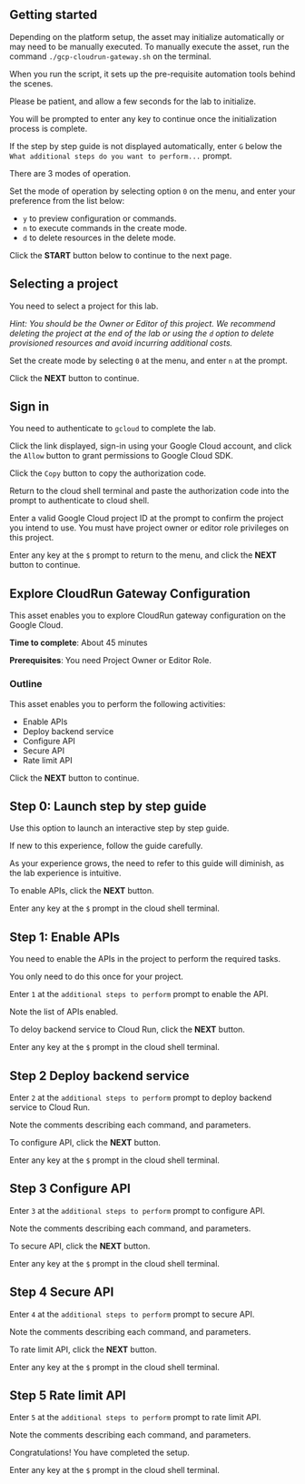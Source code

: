 ## Getting started

Depending on the platform setup, the asset may initialize automatically or may need to be manually executed. To manually execute the asset, run the command `./gcp-cloudrun-gateway.sh` on the terminal.

When you run the script, it sets up the pre-requisite automation tools behind the scenes. 

Please be patient, and allow a few seconds for the lab to initialize. 

You will be prompted to enter any key to continue once the initialization process is complete.

If the step by step guide is not displayed automatically, enter `G` below the `What additional steps do you want to perform...` prompt.

There are 3 modes of operation. 

Set the mode of operation by selecting option `0` on the menu, and enter your preference from the list below:

- `y` to preview configuration or commands.
- `n` to execute commands in the create mode.
- `d` to delete resources in the delete mode.

Click the **START** button below to continue to the next page.

## Selecting a project

You need to select a project for this lab.

*Hint: You should be the Owner or Editor of this project. We recommend deleting the project at the end of the lab or using the `d` option to delete provisioned resources and avoid incurring additional costs.*

Set the create mode by selecting `0` at the menu, and enter `n` at the prompt.

Click the **NEXT** button to continue.

## Sign in

You need to authenticate to `gcloud` to complete the lab.

Click the link displayed, sign-in using your Google Cloud account, and click the `Allow` button to grant permissions to Google Cloud SDK. 

Click the `Copy` button to copy the authorization code. 

Return to the cloud shell terminal and paste the authorization code into the prompt to authenticate to cloud shell.

Enter a valid Google Cloud project ID at the prompt to confirm the project you intend to use. You must have project owner or editor role privileges on this project.

Enter any key at the `$` prompt to return to the menu, and click the **NEXT** button to continue.

## Explore CloudRun Gateway Configuration

This asset enables you to explore CloudRun gateway configuration on the Google Cloud. 

**Time to complete**: About 45 minutes

**Prerequisites**: You need Project Owner or Editor Role.

### Outline

This asset enables you to perform the following activities:

- Enable APIs
- Deploy backend service
- Configure API
- Secure API
- Rate limit API

Click the **NEXT** button to continue.

## Step 0: Launch step by step guide

Use this option to launch an interactive step by step guide. 

If new to this experience, follow the guide carefully. 

As your experience grows, the need to refer to this guide will diminish, as the lab experience is intuitive.

To enable APIs, click the **NEXT** button.

Enter any key at the `$` prompt in the cloud shell terminal.

## Step 1: Enable APIs

You need to enable the APIs in the project to perform the required tasks. 

You only need to do this once for your project. 

Enter `1` at the `additional steps to perform` prompt to enable the API.  

Note the list of APIs enabled.

To deloy backend service to Cloud Run, click the **NEXT** button.

Enter any key at the `$` prompt in the cloud shell terminal.

## Step 2 Deploy backend service

Enter `2` at the `additional steps to perform` prompt to deploy backend service to Cloud Run. 

Note the comments describing each command, and parameters.

To configure API, click the **NEXT** button.

Enter any key at the `$` prompt in the cloud shell terminal.

## Step 3 Configure API

Enter `3` at the `additional steps to perform` prompt to configure API. 

Note the comments describing each command, and parameters.

To secure API, click the **NEXT** button.

Enter any key at the `$` prompt in the cloud shell terminal.

## Step 4 Secure API

Enter `4` at the `additional steps to perform` prompt to secure API. 

Note the comments describing each command, and parameters.

To rate limit API, click the **NEXT** button.

Enter any key at the `$` prompt in the cloud shell terminal.

## Step 5 Rate limit API

Enter `5` at the `additional steps to perform` prompt to rate limit API. 

Note the comments describing each command, and parameters.

Congratulations! You have completed the setup.

Enter any key at the `$` prompt in the cloud shell terminal.
